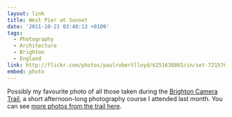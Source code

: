 ```yaml
---
layout: link
title: West Pier at Sunset
date: '2011-10-21 03:40:13 +0100'
tags:
  - Photography
  - Architecture
  - Brighton
  - England
link: http://flickr.com/photos/paulrobertlloyd/6251638865/in/set-72157627785545113
embed: photo
---
```

Possibly my favourite photo of all those taken during the [Brighton Camera Trail][1], a short afternoon-long photography course I attended last month. You can see [more photos from the trail here][2].

[1]: http://www.cameratrails.com/photography-courses-brighton
[2]: http://www.flickr.com/photos/paulrobertlloyd/sets/72157627785545113/